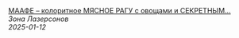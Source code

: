 <!--2025-01-12 09:00:53-->
<div class="yb">
  <a class="nodecor" href="/posts.html?eda/maafe_koloritnoe_myasnoe_ragu_s_ovoshchami_i_sekretnym_ingredientom_recept_ot_ili_lazersona">
    <img class="preview" data-videoid="o3cjdPKw7rw" src="https://i4.ytimg.com/vi/o3cjdPKw7rw/hqdefault.jpg" align="middle" alt="">
  </a>
  <div class="inlbl text">
    <a class="nodecor" href="/posts.html?eda/maafe_koloritnoe_myasnoe_ragu_s_ovoshchami_i_sekretnym_ingredientom_recept_ot_ili_lazersona">МААФЕ – колоритное МЯСНОЕ РАГУ с овощами и СЕКРЕТНЫМ...</a><br>
    <i class="smaller2">Зона Лазерсoнов</i><br>
    <i class="smaller3">2025-01-12</i>
  </div>
</div>
